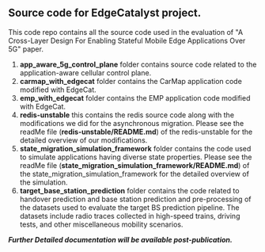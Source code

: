 ## Source code for EdgeCatalyst project.

This code repo contains all the source code used in the evaluation of "A Cross-Layer Design For Enabling Stateful Mobile
Edge Applications Over 5G" paper.


1. **app_aware_5g_control_plane** folder contains source code related to the application-aware cellular control plane.
2. **carmap_with_edgecat** folder contains the CarMap application code modified with EdgeCat.
3. **emp_with_edgecat** folder contains the EMP application code modified with EdgeCat.
4. **redis-unstable** this contains the redis source code along with the modifications we did for the asynchronous migration. Please see the readMe file (**redis-unstable/README.md**) of the redis-unstable for the detailed overview of our modifications.
5. **state_migration_simulation_framework** folder contains the code used to simulate applications having diverse state properties. Please see the readMe file (**state_migration_simulation_framework/README.md**) of the state_migration_simulation_framework for the detailed overview of the simulation.
6. **target_base_station_prediction** folder contains the code related to handover prediction and base station prediction and pre-processing of the datasets used to evaluate the target BS prediction pipeline. The datasets include radio traces collected in high-speed trains, driving tests, and other miscellaneous mobility scenarios.

*****Further Detailed documentation will be available post-publication.*****
